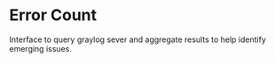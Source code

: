 # Error Count

Interface to query graylog sever and aggregate results to help identify emerging issues.
